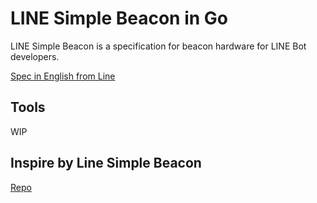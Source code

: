 # LINE Simple Beacon in Go

LINE Simple Beacon is a specification for beacon hardware for LINE Bot developers.

[Spec in English from Line](https://github.com/line/line-simple-beacon/blob/master/README.en.md)

## Tools

WIP

## Inspire by Line Simple Beacon

[Repo](https://github.com/line/line-simple-beacon)

